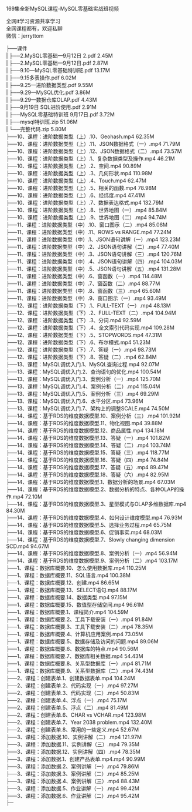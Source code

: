 169集全新MySQL课程-MySQL零基础实战班视频

全网it学习资源共享学习<br>全网课程都有，欢迎私聊<br>微信：jerryttom<br>

├──课件<br> | ├──2.MySQL零基础—9月12日 2.pdf 2.45M<br> | ├──2.MySQL零基础—9月12日.pdf 2.87M<br> | ├──9.10—MySQL零基础特训班.pdf 13.17M<br> | ├──9.15多表操作.pdf 6.02M<br> | ├──9.25—进阶数据类型.pdf 9.55M<br> | ├──9.29—MySQL优化.pdf 3.86M<br> | ├──9.29—数据仓库OLAP.pdf 4.43M<br> | ├──9月19日 SQL进阶使用.pdf 2.91M<br> | ├──MySQL零基础特训班 9月17日.pdf 3.72M<br> | ├──mysql特训班.zip 51.06M<br> | └──完整代码.zip 5.80M<br> ├──10、课程：进阶数据类型（上）.10、Geohash.mp4 62.35M<br> ├──10、课程：进阶数据类型（上）.11、JSON数据格式（一）.mp4 71.79M<br> ├──10、课程：进阶数据类型（上）.12、JSON数据格式（二）.mp4 73.57M<br> ├──10、课程：进阶数据类型（上）.1、复杂数据类型及操作.mp4 46.21M<br> ├──10、课程：进阶数据类型（上）.2、空间.mp4 90.89M<br> ├──10、课程：进阶数据类型（上）.3、几何形状.mp4 110.98M<br> ├──10、课程：进阶数据类型（上）.4、Touch.mp4 62.47M<br> ├──10、课程：进阶数据类型（上）.5、相关的函数.mp4 78.98M<br> ├──10、课程：进阶数据类型（上）.6、经纬度.mp4 47.41M<br> ├──10、课程：进阶数据类型（上）.7、数据表达格式.mp4 132.79M<br> ├──10、课程：进阶数据类型（上）.8、世界地图（一）.mp4 85.84M<br> ├──10、课程：进阶数据类型（上）.9、世界地图（二）.mp4 94.74M<br> ├──11、课程：进阶数据类型（中）.10、窗口图示（二）.mp4 85.08M<br> ├──11、课程：进阶数据类型（中）.11、ROWS vs RANGE.mp4 77.24M<br> ├──11、课程：进阶数据类型（中）.1、JSON语句讲解（一）.mp4 123.23M<br> ├──11、课程：进阶数据类型（中）.2、JSON语句讲解（二）.mp4 77.40M<br> ├──11、课程：进阶数据类型（中）.3、JSON语句讲解（三）.mp4 120.76M<br> ├──11、课程：进阶数据类型（中）.4、JSON语句讲解（四）.mp4 104.03M<br> ├──11、课程：进阶数据类型（中）.5、JSON语句讲解（五）.mp4 131.28M<br> ├──11、课程：进阶数据类型（中）.6、窗函数（一）.mp4 114.48M<br> ├──11、课程：进阶数据类型（中）.7、窗函数（二）.mp4 88.77M<br> ├──11、课程：进阶数据类型（中）.8、窗函数（三）.mp4 65.60M<br> ├──11、课程：进阶数据类型（中）.9、窗口图示（一）.mp4 93.49M<br> ├──12、课程：进阶数据类型（下）.1、FULL-TEXT（一）.mp4 48.13M<br> ├──12、课程：进阶数据类型（下）.2、FULL-TEXT（二）.mp4 104.94M<br> ├──12、课程：进阶数据类型（下）.3、分词.mp4 92.59M<br> ├──12、课程：进阶数据类型（下）.4、全文索引代码实现.mp4 109.28M<br> ├──12、课程：进阶数据类型（下）.5、STOPWORDS.mp4 47.31M<br> ├──12、课程：进阶数据类型（下）.6、布尔模式.mp4 51.23M<br> ├──12、课程：进阶数据类型（下）.7、答疑（一）.mp4 98.73M<br> ├──12、课程：进阶数据类型（下）.8、答疑（二）.mp4 62.84M<br> ├──13、课程：MySQL调优入门.1、MySQL查询过程.mp4 92.07M<br> ├──13、课程：MySQL调优入门.2、查询语句的优化.mp4 100.54M<br> ├──13、课程：MySQL调优入门.3、案例分析（一）.mp4 125.70M<br> ├──13、课程：MySQL调优入门.4、案例分析（二）.mp4 115.04M<br> ├──13、课程：MySQL调优入门.5、案例分析（三）.mp4 69.29M<br> ├──13、课程：MySQL调优入门.6、水平分区.mp4 73.96M<br> ├──13、课程：MySQL调优入门.7、架构上的调整SCALE.mp4 74.50M<br> ├──14、课程：基于RDS的维度数据模型.10、案例分析（三）.mp4 101.92M<br> ├──14、课程：基于RDS的维度数据模型.11、物化视图.mp4 39.88M<br> ├──14、课程：基于RDS的维度数据模型.12、商品属性.mp4 134.18M<br> ├──14、课程：基于RDS的维度数据模型.13、答疑（一）.mp4 101.82M<br> ├──14、课程：基于RDS的维度数据模型.14、答疑（二）.mp4 103.74M<br> ├──14、课程：基于RDS的维度数据模型.15、答疑（三）.mp4 118.77M<br> ├──14、课程：基于RDS的维度数据模型.16、答疑（四）.mp4 74.84M<br> ├──14、课程：基于RDS的维度数据模型.17、答疑（五）.mp4 89.47M<br> ├──14、课程：基于RDS的维度数据模型.18、答疑（六）.mp4 82.95M<br> ├──14、课程：基于RDS的维度数据模型.1、数据分析的场景.mp4 67.03M<br> ├──14、课程：基于RDS的维度数据模型.2、数据分析的特点、各种OLAP的操作.mp4 72.10M<br> ├──14、课程：基于RDS的维度数据模型.3、星型模式与OLAP多维数据库.mp4 84.30M<br> ├──14、课程：基于RDS的维度数据模型.4、如何设计维度模型.mp4 76.93M<br> ├──14、课程：基于RDS的维度数据模型.5、选择业务过程.mp4 65.75M<br> ├──14、课程：基于RDS的维度数据模型.6、促销事实.mp4 68.03M<br> ├──14、课程：基于RDS的维度数据模型.7、Slowly changing dimension SCD.mp4 94.67M<br> ├──14、课程：基于RDS的维度数据模型.8、案例分析（一）.mp4 56.94M<br> ├──14、课程：基于RDS的维度数据模型.9、案例分析（二）.mp4 103.17M<br> ├──1、课程：数据库概要.10、怎么使用数据库.mp4 110.25M<br> ├──1、课程：数据库概要.11、SQL语言.mp4 100.38M<br> ├──1、课程：数据库概要.12、创建.mp4 86.65M<br> ├──1、课程：数据库概要.13、SELECT语句.mp4 88.17M<br> ├──1、课程：数据库概要.14、数据类型.mp4 97.15M<br> ├──1、课程：数据库概要.15、数值型存储空间.mp4 96.61M<br> ├──1、课程：数据库概要.1、课程简介.mp4 104.59M<br> ├──1、课程：数据库概要.2、工具下载安装（一）.mp4 91.84M<br> ├──1、课程：数据库概要.3、工具下载安装（二）.mp4 78.35M<br> ├──1、课程：数据库概要.4、计算机应用案例.mp4 73.05M<br> ├──1、课程：数据库概要.5、数据存储及访问的问题.mp4 89.06M<br> ├──1、课程：数据库概要.6、数据库的特点.mp4 90.56M<br> ├──1、课程：数据库概要.7、数据库相关数据.mp4 54.43M<br> ├──1、课程：数据库概要.8、关系型数据库（一）.mp4 81.71M<br> ├──1、课程：数据库概要.9、关系型数据库（二）.mp4 74.43M<br> ├──2、课程：创建表单.1、创建数据表单.mp4 104.24M<br> ├──2、课程：创建表单.2、代码实现（一）.mp4 97.27M<br> ├──2、课程：创建表单.3、代码实现（二）.mp4 50.83M<br> ├──2、课程：创建表单.4、浮点（一）.mp4 75.17M<br> ├──2、课程：创建表单.5、浮点（二）.mp4 81.49M<br> ├──2、课程：创建表单.6、CHAR vs VCHAR.mp4 123.98M<br> ├──2、课程：创建表单.7、Year 2038 problem.mp4 132.40M<br> ├──2、课程：创建表单.8、常用的一些定义.mp4 52.67M<br> ├──3、课程：添加数据.10、实例讲解（二）.mp4 121.97M<br> ├──3、课程：添加数据.11、实例讲解（三）.mp4 79.35M<br> ├──3、课程：添加数据.12、实例讲解（四）.mp4 78.35M<br> ├──3、课程：添加数据.1、创建产品表单.mp4.mp4 90.99M<br> ├──3、课程：添加数据.2、案例讲解（一）.mp4 79.86M<br> ├──3、课程：添加数据.3、案例讲解（二）.mp4 85.25M<br> ├──3、课程：添加数据.4、案例讲解（三）.mp4 88.43M<br> ├──3、课程：添加数据.5、作业讲解（一）.mp4 99.42M<br> ├──3、课程：添加数据.6、作业讲解（二）.mp4 95.42M<br> ├─